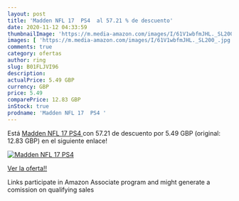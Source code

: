 ```yaml
---
layout: post
title: 'Madden NFL 17  PS4  al 57.21 % de descuento'
date: 2020-11-12 04:33:59
thumbnailImage: 'https://m.media-amazon.com/images/I/61V1wbfmJHL._SL200_.jpg'
images: [ 'https://m.media-amazon.com/images/I/61V1wbfmJHL._SL200_.jpg' ]
comments: true
category: ofertas
author: ring
slug: B01FLJVI96
description:
actualPrice: 5.49 GBP
currency: GBP
price: 5.49
comparePrice: 12.83 GBP
inStock: true
prodname: 'Madden NFL 17  PS4 '
---
```


Está [Madden NFL 17  PS4 ](https://www.amazon.co.uk/dp/B01FLJVI96/?tag=tolees0a-21) con 57.21 de descuento por 5.49 GBP (original: 12.83 GBP) en el siguiente enlace!

[![Madden NFL 17  PS4 ](https://m.media-amazon.com/images/I/61V1wbfmJHL._SL200_.jpg)](https://www.amazon.co.uk/dp/B01FLJVI96/?tag=tolees0a-21)

[Ver la oferta!!](https://www.amazon.co.uk/dp/B01FLJVI96/?tag=tolees0a-21)

Links participate in Amazon Associate program and might generate a comission on qualifying sales



